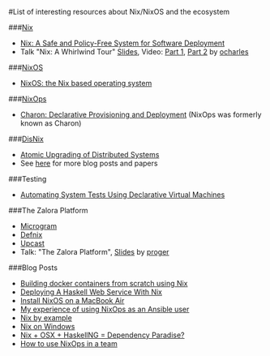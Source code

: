 #List of interesting resources about Nix/NixOS and the ecosystem

###[Nix](http://nixos.org/nix/about.html)
* [Nix: A Safe and Policy-Free System for Software Deployment](http://nixos.org/~eelco/pubs/nspfssd-lisa2004-final.pdf)
* Talk "Nix: A Whirlwind Tour" [Slides](https://ocharles.org.uk/nix-a-whirlwind-tour.pdf),
  Video: [Part 1](https://www.youtube.com/watch?v=pxRSgjPyvqQ), [Part 2](https://www.youtube.com/watch?v=0JKdPu9S-To)
  by [ocharles](https://github.com/ocharles)


###[NixOS](http://nixos.org/nixos/about.html)
* [NixOS: the Nix based operating system](http://nixos.org/docs/SCR-2005-091.pdf)

###[NixOps](http://nixos.org/nixops/)
* [Charon: Declarative Provisioning and Deployment](http://nixos.org/~eelco/pubs/charon-releng2013-final.pdf) (NixOps was formerly known as Charon)

###[DisNix](http://nixos.org/disnix/)
* [Atomic Upgrading of Distributed Systems](http://nixos.org/~eelco/pubs/atomic-hotswup2008-final.pdf)
* See [here](https://nixos.org/disnix/docs.html) for more blog posts and papers

###Testing
* [Automating System Tests Using Declarative Virtual Machines](http://nixos.org/~eelco/pubs/decvms-issre2010-final.pdf)

###The Zalora Platform
* [Microgram](https://github.com/zalora/microgram)
* [Defnix](https://github.com/zalora/defnix)
* [Upcast](https://github.com/zalora/upcast)
* Talk: "The Zalora Platform", [Slides](https://speakerdeck.com/proger/the-zalora-platform) by [proger](https://github.com/proger)

###Blog Posts

* [Building docker containers from scratch using Nix](http://datakurre.pandala.org/2015/07/building-docker-containers-from-scratch.html)
* [Deploying A Haskell Web Service With Nix](http://jezenthomas.com/deploying-a-haskell-web-service-with-nix/)
* [Install NixOS on a MacBook Air](https://robots.thoughtbot.com/install-linux-on-a-macbook-air)
* [My experience of using NixOps as an Ansible user](https://blog.wearewizards.io/my-experience-of-using-nixops-as-an-ansible-user)
* [Nix by example](https://medium.com/@MrJamesFisher/nix-by-example-a0063a1a4c55)
* [Nix on Windows](http://ternaris.com/lab/nix-on-windows.html)
* [Nix + OSX + HaskellNG = Dependency Paradise?](https://iilab.org/news/2015-03-27-nix-osx-haskellng-hakyll.html)
* [How to use NixOps in a team](https://blog.wearewizards.io/how-to-use-nixops-in-a-team)
